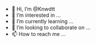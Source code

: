 - 👋 Hi, I’m @Knwdtt
- 👀 I’m interested in ...
- 🌱 I’m currently learning ...
- 💞️ I’m looking to collaborate on ...
- 📫 How to reach me ...

<!---
Knwdtt/Knwdtt is a ✨ special ✨ repository because its `README.md` (this file) appears on your GitHub profile.
You can click the Preview link to take a look at your changes.
--->
